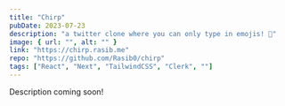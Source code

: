 ```yaml
---
title: "Chirp"
pubDate: 2023-07-23
description: "a twitter clone where you can only type in emojis! 👻"
image: { url: "", alt: "" }
link: "https://chirp.rasib.me"
repo: "https://github.com/Rasib0/chirp"
tags: ["React", "Next", "TailwindCSS", "Clerk", ""]
---
```


Description coming soon!
